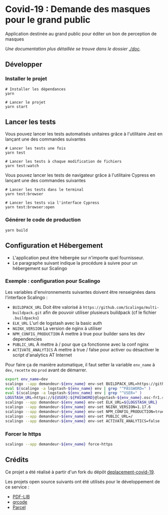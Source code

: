# Covid-19 : Demande des masques pour le grand public

Application destinée au grand public pour éditer un bon de perception de masques

*Une documentation plus détaillée se trouve dans le dossier [./doc](./doc).*

## Développer

### Installer le projet

```shell script
# Installer les dépendances
yarn

# Lancer le projet
yarn start
```

## Lancer les tests

Vous pouvez lancer les tests automatisés unitaires grâce à l'utilitaire Jest en lançant une des commandes suivantes

```shell script
# Lancer les tests une fois
yarn test

# Lancer les tests à chaque modification de fichiers
yarn test:watch
```

Vous pouvez lancer les tests de navigateur grâce à l'utilitaire Cypress en lançant une des commandes suivantes

```shell script
# Lancer les tests dans le terminal
yarn test:browser

# Lancer les tests via l'interface Cypress
yarn test:browser:open
```

### Générer le code de production

```shell script
yarn build
```

## Configuration et Hébergement

 * L'application peut être hébergée sur n'importe quel fournisseur.
 * Le paragraphe suivant indique la procédure à suivre pour un hébergement sur Scalingo

### Exemple : configuration pour Scalingo

Les variables d'environnements suivantes doivent être renseignées dans l'interface
Scalingo :

* `BUILDPACK_URL` Doit être valorisé à `https://github.com/Scalingo/multi-buildpack.git`
  afin de pouvoir utiliser plusieurs buildpack (cf le fichier `.buildpacks`)
* `ELK_URL` L'url de logstash avec la basic auth
* `NGINX_VERSION` La version de nginx à utiliser
* `NPM_CONFIG_PRODUCTION` À mettre à true pour builder sans les dev dependencies
* `PUBLIC_URL` À mettre à / pour que ça fonctionne avec la conf nginx
* `ACTIVATE_ANALYTICS` A mettre à true / false pour activer ou désactiver le script d'analytics AT Internet

Pour faire ça de manière automatique, il faut setter la variable `env_name` à `dev`, `recette` ou `prod` avant de démarrer.
```bash
export env_name=dev
scalingo --app demandeur-${env_name} env-set BUILDPACK_URL=https://github.com/Scalingo/multi-buildpack.git
eval $(scalingo -a logstash-${env_name} env | grep "^PASSWORD=" )
eval $(scalingo -a logstash-${env_name} env | grep "^USER=" )
LOGSTASH_URL=https://${USER}:${PASSWORD}@logstash-${env_name}.osc-fr1.scalingo.io
scalingo --app demandeur-${env_name} env-set ELK_URL=${LOGSTASH_URL}
scalingo --app demandeur-${env_name} env-set NGINX_VERSION=1.17.6
scalingo --app demandeur-${env_name} env-set NPM_CONFIG_PRODUCTION=true
scalingo --app demandeur-${env_name} env-set PUBLIC_URL=/
scalingo --app demandeur-${env_name} env-set ACTIVATE_ANALYTICS=false
```

### Forcer le https

```bash
scalingo --app demandeur-${env_name} force-https
```

## Crédits

Ce projet a été réalisé à partir d'un fork du dépôt [deplacement-covid-19](https://github.com/LAB-MI/deplacement-covid-19).

Les projets open source suivants ont été utilisés pour le développement de ce service :

- [PDF-LIB](https://pdf-lib.js.org/)
- [qrcode](https://github.com/soldair/node-qrcode)
- [Parcel](https://parceljs.org/)
